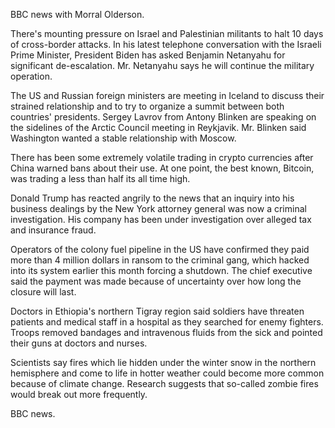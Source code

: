 BBC news with Morral Olderson.

There's mounting pressure on Israel and Palestinian militants to halt 10 days of cross-border attacks. In his latest telephone conversation with the Israeli Prime Minister, President Biden has asked Benjamin Netanyahu for significant de-escalation. Mr. Netanyahu says he will continue the military operation.

The US and Russian foreign ministers are meeting in Iceland to discuss their strained relationship and to try to organize a summit between both countries' presidents. Sergey Lavrov from Antony Blinken are speaking on the sidelines of the Arctic Council meeting in Reykjavik. Mr. Blinken said Washington wanted a stable relationship with Moscow.

There has been some extremely volatile trading in crypto currencies after China warned bans about their use. At one point, the best known, Bitcoin, was trading a less than half its all time high.

Donald Trump has reacted angrily to the news that an inquiry into his business dealings by the New York attorney general was now a criminal investigation. His company has been under investigation over alleged tax and insurance fraud.

Operators of the colony fuel pipeline in the US have confirmed they paid more than 4 million dollars in ransom to the criminal gang, which hacked into its system earlier this month forcing a shutdown. The chief executive said the payment was made because of uncertainty over how long the closure will last.

Doctors in Ethiopia's northern Tigray region said soldiers have threaten patients and medical staff in a hospital as they searched for enemy fighters. Troops removed bandages and intravenous fluids from the sick and pointed their guns at doctors and nurses.

Scientists say fires which lie hidden under the winter snow in the northern hemisphere and come to life in hotter weather could become more common because of climate change. Research suggests that so-called zombie fires would break out more frequently.

BBC news.
